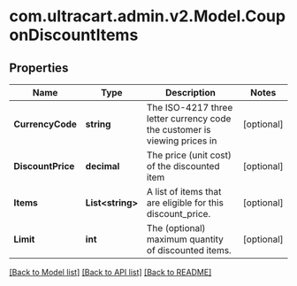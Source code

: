
# com.ultracart.admin.v2.Model.CouponDiscountItems

## Properties

Name | Type | Description | Notes
------------ | ------------- | ------------- | -------------
**CurrencyCode** | **string** | The ISO-4217 three letter currency code the customer is viewing prices in | [optional] 
**DiscountPrice** | **decimal** | The price (unit cost) of the discounted item | [optional] 
**Items** | **List&lt;string&gt;** | A list of items that are eligible for this discount_price. | [optional] 
**Limit** | **int** | The (optional) maximum quantity of discounted items. | [optional] 

[[Back to Model list]](../README.md#documentation-for-models)
[[Back to API list]](../README.md#documentation-for-api-endpoints)
[[Back to README]](../README.md)

